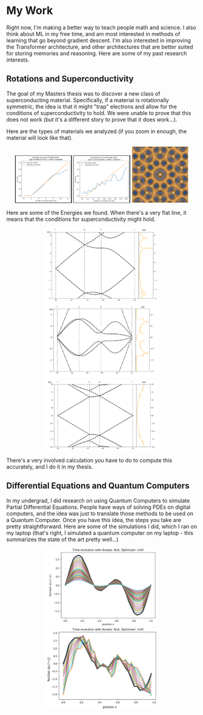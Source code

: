 # My Work


Right now, I'm making a better way to teach people math and science. I also think about ML in my free time, and am most interested in methods of learning that go beyond gradient descent. I'm also interested in improving the Transformer architecture, and other architectures that are better suited for storing memories and reasoning. Here are some of my past research interests. 



## Rotations and Superconductivity


The goal of my Masters thesis was to discover a new class of superconducting material. Specifically, if a material is rotationally symmetric, the idea is that it might "trap" electrons and allow for the conditions of superconductivity to hold. We were unable to prove that this does not work (but it's a different story to prove that it does work...).

Here are the types of materials we analyzed (if you zoom in enough, the material will look like that). 

<p align="center">
<img src="/images/2.png" alt="4 fold mat" width="150"/>
<img src="/images/3.png" alt="6 fold mat" width="150"/>
<img src="/images/4.png" alt="10 fold mat" width="150"/>
</p>



Here are some of the Energies we found. When there's a very flat line, it means that the conditions for superconductivity might hold.

<p align="center">
<img src="/images/5.png" alt="4 fold band" width="300"/>
<img src="/images/6.png" alt="6 fold band" width="300"/>
<img src="/images/7.png" alt="10 fold band" width="300"/>
</p>

There's a very involved calculation you have to do to compute this accurately, and I do it in my thesis.

## Differential Equations and Quantum Computers


In my undergrad, I did research on using Quantum Computers to simulate Partial Differential Equations. 
People have ways of solving PDEs on digital computers, and the idea was just to translate those methods to be used on a Quantum Computer. Once you have this idea, the steps you take are pretty straightforward. Here are some of the simulations I did, which I ran on my laptop (that's right, I simulated a quantum computer on my laptop - this summarizes the state of the art pretty well...)


<p align="center">
<img src="/images/0.png" alt="4 fold band" width="300"/>
<img src="/images/1.png" alt="6 fold band" width="300"/>
</p>
